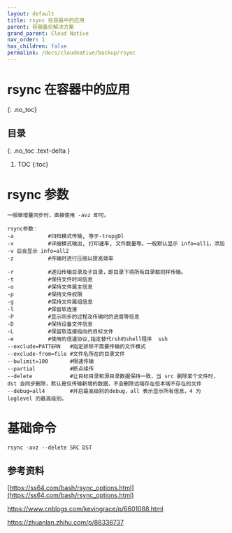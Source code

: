 ```yaml
---
layout: default
title: rsync 在容器中的应用
parent: 容器备份解决方案
grand_parent: Cloud Native
nav_order: 1
has_children: false
permalink: /docs/cloudnative/backup/rsync
---
```


# rsync 在容器中的应用

{: .no_toc}

## 目录

{: .no_toc .text-delta }


1. TOC
{:toc}

# rsync 参数

```shell
一般做增量同步时，直接使用 -avz 即可。

rsync参数：
-a           #归档模式传输, 等于-tropgDl
-v           #详细模式输出, 打印速率, 文件数量等。一般默认显示 info=all1，添加 -v 后会显示 info=all2
-z           #传输时进行压缩以提高效率

-r           #递归传输目录及子目录，即目录下得所有目录都同样传输。
-t           #保持文件时间信息
-o           #保持文件属主信息
-p           #保持文件权限
-g           #保持文件属组信息
-l           #保留软连接
-P           #显示同步的过程及传输时的进度等信息
-D           #保持设备文件信息
-L           #保留软连接指向的目标文件
-e           #使用的信道协议,指定替代rsh的shell程序  ssh
--exclude=PATTERN   #指定排除不需要传输的文件模式
--exclude-from=file #文件名所在的目录文件
--bwlimit=100       #限速传输
--partial           #断点续传
--delete            #让目标目录和源目录数据保持一致，当 src 删除某个文件时，dst 会同步删除，默认是仅传输新增的数据，不会删除远端存在但本端不存在的文件
--debug=all4        #开启最高级别的debug，all 表示显示所有信息，4 为 loglevel 的最高级别。
```



# 基础命令

```shell
rsync -avz --delete SRC DST
```







## 参考资料

[https://ss64.com/bash/rsync_options.html](https://ss64.com/bash/rsync_options.html)

https://www.cnblogs.com/kevingrace/p/6601088.html

https://zhuanlan.zhihu.com/p/88338737